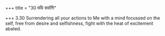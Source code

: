 +++
title = "30 मयि सर्वाणि"

+++
3.30 Surrendering all your actions to Me with a mind focussed on the
self, free from desire and selfishness, fight with the heat of
excitement abated.
